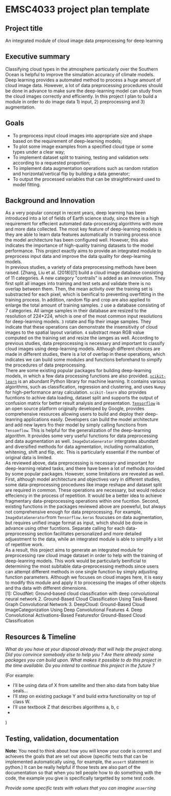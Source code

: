 # EMSC4033 project plan template

## Project title

An integrated module of cloud image data preprocessing for deep learning

## Executive summary

Classifying cloud types in the atmosphere particularly over the Southern Ocean is helpful to improve the simulation accuracy of climate models. Deep learning provides a automated method to process a huge amount of cloud image data. However, a lot of data preprocessing procedures should be done in advance to make sure the deep-learning model can study from the cloud images correctly and efficiently. In this project I plan to build a module in order to do image data 1) input, 2) preprocessing and 3) augmentation.

## Goals

- To preprocess input cloud images into appropriate size and shape based on the requirement of deep-learning models;
- To plot some image examples from a specified cloud type or some types under a clear way;
- To implement dataset split to training, testing and validation sets according to a requested proportion;
- To implement data augmentation operations such as random rotation and horizontal/vertical flip by building a data generator;
- To output the processed variables that can be straightforward used to model fitting.

## Background and Innovation  

As a very popular concept in recent years, deep learning has been introduced into a lot of fields of Earth science study, since there is a high requirement for effecient automated data-processing algorithms with more and more data collected. The most key feature of deep-learning models is they are able to learn data features automatically in training process once the model architecture has been configured well. However, this also indicates the importance of high-quality training datasets to the model performance. This project exactly aims to provide an integrated module to preprocess input data and improve the data quality for deep-learning models.  
In previous studies, a variety of data preprocessing methods have been raised. [Zhang, Liu et al. (2018)][1] build a cloud image database consisting of 11 categories. A new category "contrails" is added as an innovation. They first split all images into training and test sets and validate there is no overlap between them. Then, the mean activity over the training set is substracted for each pixel, which is benifical to preventing overfitting in the training process. In addition, random flip and crop are also applied to enlarge the total amount of training samples. `2` use a database consisting of 7 categories. All iamge samples in their database are resized to the resolution of 224\*224, which is one of the most common input resolutions for deep-learning models. `3` rotate and flip their image samples. They indicate that these operations can demonstrate the insensitivity of cloud images to the spatial layout variation. `4` substract mean RGB value computed on the training set and resize the iamges as well. According to previous studies, data preprocessing is necessary and important to classify cloud images using deep-learning models. Although different choices are made in different studies, there is a lot of overlap in these operations, which indicates we can build some modules and functions beforehand to simpify the procedures of data preprocessing.  
There are some existing popular packages for building deep-learning models, in which a few data processing functions are also provided. [`scikit-learn`](https://scikit-learn.org) is an abundant Python library for machine learning. It contains various algorithms, such as classification, regression and clustering, and uses `Numpy` for high-performance array calculation. `scikit-learn` also provides fucntions to achive data loading, dataset split and supports the output of confusion matrix for better result analysis and presentation. [`Tensorflow`](https://www.tensorflow.org) is an open source platform originally developed by Google, provides comprehensive resources allowing users to build and deploy their deep-leanring applications easily. Developers can build the model architecture and add new layers fro their model by simply calling functions from `Tensoeflow`. This is helpful for the generalization of the deep-learning algorithm. It provides some very useful functions for data preprocessing and data augmentation as well. `ImageDataGenerator` intergrates abundant and diversified  methods for data agmentation, including normalization, whitening, shift and flip, etc. This is particularly essential if the number of original data is limited.  
As reviewed above, data preprocessing is necessary and important for deep-learning related tasks, and there have been a lot of methods provided by some popular packages. However, some limitations are revealed as well. First, although model architecture and objectives 
vary in different studies, some data-preprocessing procedures like image reshape and dataset split are required in common. These operations are necessary, but would reduce effeciency in the process of repetition. It would be a better idea to achieve fragmentary data-preprocessing operations within one fucntion. Second, existing functions in the packages reviewed above are poeweful, but always not comprehensive enough for data preprocessing. For example, `ImageDataGenerator`from `Tensorflow.keras` foucuses on data augmentation, but requires unified image format as input, which should be done in advance using other fucntions. Separate calling for each data-preprocessing section facilitates personalized and more detailed adjuestment to the data, while an integrated module is able to simplify a lot of repetitive work.  
As a result, this project aims to generate an integrated module for preprocessing raw cloud image dataset in order to help with the training of deep-leanring models. This work would be particularly benificial to determining the most subitable data-preprocessing methods since users can attempt different methods in one single function by simply adjusting function parameters. Although we focuses on cloud images here, it is easy to modify this module and apply it to processing the images of other objects and tha data with different dimensions.  
[1]: CloudNet: Ground‐based cloud classification with deep convolutional neural network
2. Ground-Based Cloud Classification Using Task-Based Graph Convolutional Network
3. DeepCloud: Ground-Based Cloud ImageCategorization Using Deep Convolutional Features
4. Deep Convolutional Activations-Based Featuresfor Ground-Based Cloud Classification

## Resources & Timeline


_What do you have at your disposal already that will help the project along. Did you convince somebody else to help you ? Are there already some packages you can build upon. What makes it possible to do this project in the time available. Do you intend to continue this project in the future ?_

(For example:
  - I’ll be using data of X from satellite and then also data from baby blue seals…
  - I’ll step on existing package Y and build extra functionality on top of class W.
  - I’ll use textbook Z that describes algorithms a, b, c
  -
)

## Testing, validation, documentation



**Note:** You need to think about how you will know your code is correct and achieves the goals that are set out above (specific tests that can be implemented automatically using, for example, the `assert` statement in python.)  It can be really helpful if those tests are also part of the documentation so that when you tell people how to do something with the code, the example you give is specifically targetted by some test code.

_Provide some specific tests with values that you can imagine `assert`ing_

